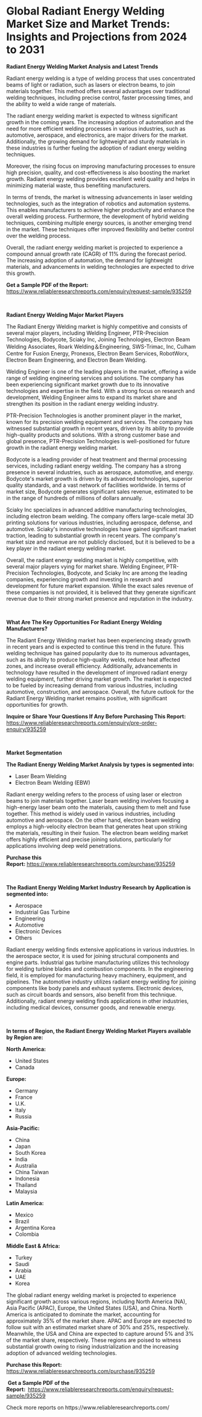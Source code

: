 <p><h1>Global Radiant Energy Welding Market Size and Market Trends: Insights and Projections from 2024 to 2031</h1></p><p><strong>Radiant Energy Welding Market Analysis and Latest Trends</strong></p>
<p><p>Radiant energy welding is a type of welding process that uses concentrated beams of light or radiation, such as lasers or electron beams, to join materials together. This method offers several advantages over traditional welding techniques, including precise control, faster processing times, and the ability to weld a wide range of materials.</p><p>The radiant energy welding market is expected to witness significant growth in the coming years. The increasing adoption of automation and the need for more efficient welding processes in various industries, such as automotive, aerospace, and electronics, are major drivers for the market. Additionally, the growing demand for lightweight and sturdy materials in these industries is further fueling the adoption of radiant energy welding techniques.</p><p>Moreover, the rising focus on improving manufacturing processes to ensure high precision, quality, and cost-effectiveness is also boosting the market growth. Radiant energy welding provides excellent weld quality and helps in minimizing material waste, thus benefiting manufacturers.</p><p>In terms of trends, the market is witnessing advancements in laser welding technologies, such as the integration of robotics and automation systems. This enables manufacturers to achieve higher productivity and enhance the overall welding process. Furthermore, the development of hybrid welding techniques, combining multiple energy sources, is another emerging trend in the market. These techniques offer improved flexibility and better control over the welding process.</p><p>Overall, the radiant energy welding market is projected to experience a compound annual growth rate (CAGR) of 11% during the forecast period. The increasing adoption of automation, the demand for lightweight materials, and advancements in welding technologies are expected to drive this growth.</p></p>
<p><strong>Get a Sample PDF of the Report:&nbsp;</strong> <a href="https://www.reliableresearchreports.com/enquiry/request-sample/935259">https://www.reliableresearchreports.com/enquiry/request-sample/935259</a></p>
<p>&nbsp;</p>
<p><strong>Radiant Energy Welding Major Market Players</strong></p>
<p><p>The Radiant Energy Welding market is highly competitive and consists of several major players, including Welding Engineer, PTR-Precision Technologies, Bodycote, Sciaky Inc, Joining Technologies, Electron Beam Welding Associates, Roark Welding＆Engineering, SWS-Trimac, Inc, Culham Centre for Fusion Energy, Pronexos, Electron Beam Services, RobotWorx, Electron Beam Engineering, and Electron Beam Welding.</p><p>Welding Engineer is one of the leading players in the market, offering a wide range of welding engineering services and solutions. The company has been experiencing significant market growth due to its innovative technologies and expertise in the field. With a strong focus on research and development, Welding Engineer aims to expand its market share and strengthen its position in the radiant energy welding industry.</p><p>PTR-Precision Technologies is another prominent player in the market, known for its precision welding equipment and services. The company has witnessed substantial growth in recent years, driven by its ability to provide high-quality products and solutions. With a strong customer base and global presence, PTR-Precision Technologies is well-positioned for future growth in the radiant energy welding market.</p><p>Bodycote is a leading provider of heat treatment and thermal processing services, including radiant energy welding. The company has a strong presence in several industries, such as aerospace, automotive, and energy. Bodycote's market growth is driven by its advanced technologies, superior quality standards, and a vast network of facilities worldwide. In terms of market size, Bodycote generates significant sales revenue, estimated to be in the range of hundreds of millions of dollars annually.</p><p>Sciaky Inc specializes in advanced additive manufacturing technologies, including electron beam welding. The company offers large-scale metal 3D printing solutions for various industries, including aerospace, defense, and automotive. Sciaky's innovative technologies have gained significant market traction, leading to substantial growth in recent years. The company's market size and revenue are not publicly disclosed, but it is believed to be a key player in the radiant energy welding market.</p><p>Overall, the radiant energy welding market is highly competitive, with several major players vying for market share. Welding Engineer, PTR-Precision Technologies, Bodycote, and Sciaky Inc are among the leading companies, experiencing growth and investing in research and development for future market expansion. While the exact sales revenue of these companies is not provided, it is believed that they generate significant revenue due to their strong market presence and reputation in the industry.</p></p>
<p>&nbsp;</p>
<p><strong>What Are The Key Opportunities For Radiant Energy Welding Manufacturers?</strong></p>
<p><p>The Radiant Energy Welding market has been experiencing steady growth in recent years and is expected to continue this trend in the future. This welding technique has gained popularity due to its numerous advantages, such as its ability to produce high-quality welds, reduce heat affected zones, and increase overall efficiency. Additionally, advancements in technology have resulted in the development of improved radiant energy welding equipment, further driving market growth. The market is expected to be fueled by increasing demand from various industries, including automotive, construction, and aerospace. Overall, the future outlook for the Radiant Energy Welding market remains positive, with significant opportunities for growth.</p></p>
<p><strong>Inquire or Share Your Questions If Any Before Purchasing This Report:</strong> <a href="https://www.reliableresearchreports.com/enquiry/pre-order-enquiry/935259">https://www.reliableresearchreports.com/enquiry/pre-order-enquiry/935259</a></p>
<p>&nbsp;</p>
<p><strong>Market Segmentation</strong></p>
<p><strong>The Radiant Energy Welding Market Analysis by types is segmented into:</strong></p>
<p><ul><li>Laser Beam Welding</li><li>Electron Beam Welding (EBW)</li></ul></p>
<p><p>Radiant energy welding refers to the process of using laser or electron beams to join materials together. Laser beam welding involves focusing a high-energy laser beam onto the materials, causing them to melt and fuse together. This method is widely used in various industries, including automotive and aerospace. On the other hand, electron beam welding employs a high-velocity electron beam that generates heat upon striking the materials, resulting in their fusion. The electron beam welding market offers highly efficient and precise joining solutions, particularly for applications involving deep weld penetrations.</p></p>
<p><strong>Purchase this Report:&nbsp;</strong><a href="https://www.reliableresearchreports.com/purchase/935259">https://www.reliableresearchreports.com/purchase/935259</a></p>
<p>&nbsp;</p>
<p><strong>The Radiant Energy Welding Market Industry Research by Application is segmented into:</strong></p>
<p><ul><li>Aerospace</li><li>Industrial Gas Turbine</li><li>Engineering</li><li>Automotive</li><li>Electronic Devices</li><li>Others</li></ul></p>
<p><p>Radiant energy welding finds extensive applications in various industries. In the aerospace sector, it is used for joining structural components and engine parts. Industrial gas turbine manufacturing utilizes this technology for welding turbine blades and combustion components. In the engineering field, it is employed for manufacturing heavy machinery, equipment, and pipelines. The automotive industry utilizes radiant energy welding for joining components like body panels and exhaust systems. Electronic devices, such as circuit boards and sensors, also benefit from this technique. Additionally, radiant energy welding finds applications in other industries, including medical devices, consumer goods, and renewable energy.</p></p>
<p>&nbsp;</p>
<p><strong>In terms of Region, the Radiant Energy Welding Market Players available by Region are:</strong></p>
<p>
    <p> <strong> North America: </strong>
        <ul>
            <li>United States</li>
            <li>Canada</li>
        </ul>
        </p> 
    <p> <strong> Europe: </strong>
        <ul>
            <li>Germany</li>
            <li>France</li>
            <li>U.K.</li>
            <li>Italy</li>
            <li>Russia</li>
        </ul>
        </p> 
    <p> <strong> Asia-Pacific: </strong>
        <ul>
            <li>China</li>
            <li>Japan</li>
            <li>South Korea</li>
            <li>India</li>
            <li>Australia</li>
            <li>China Taiwan</li>
            <li>Indonesia</li>
            <li>Thailand</li>
            <li>Malaysia</li>
        </ul>
        </p> 
    <p> <strong> Latin America: </strong>
        <ul>
            <li>Mexico</li>
            <li>Brazil</li>
            <li>Argentina Korea</li>
            <li>Colombia</li>
        </ul>
        </p> 
    <p> <strong> Middle East & Africa: </strong>
        <ul>
            <li>Turkey</li>
            <li>Saudi</li>
            <li>Arabia</li>
            <li>UAE</li>
            <li>Korea</li>
        </ul>
    </p>
    </p>
<p><p>The global radiant energy welding market is projected to experience significant growth across various regions, including North America (NA), Asia Pacific (APAC), Europe, the United States (USA), and China. North America is anticipated to dominate the market, accounting for approximately 35% of the market share. APAC and Europe are expected to follow suit with an estimated market share of 30% and 25%, respectively. Meanwhile, the USA and China are expected to capture around 5% and 3% of the market share, respectively. These regions are poised to witness substantial growth owing to rising industrialization and the increasing adoption of advanced welding technologies.</p></p>
<p><strong>Purchase this Report: </strong><a href="https://www.reliableresearchreports.com/purchase/935259">https://www.reliableresearchreports.com/purchase/935259</a></p>
<p>&nbsp;<strong>Get a Sample PDF of the Report:&nbsp;&nbsp;</strong><a href="https://www.reliableresearchreports.com/enquiry/request-sample/935259">https://www.reliableresearchreports.com/enquiry/request-sample/935259</a></p>
<p><strong></strong></p>
<p>Check more reports on https://www.reliableresearchreports.com/</p>